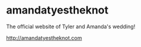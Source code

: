 # amandatyestheknot

The official website of Tyler and Amanda's wedding!

http://amandatyestheknot.com